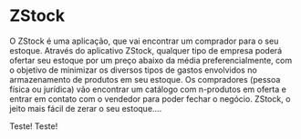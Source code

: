 # ZStock
O ZStock é uma aplicação, que vai encontrar um comprador para o seu estoque. Através do aplicativo ZStock, qualquer tipo de empresa poderá ofertar seu estoque por um preço abaixo da média preferencialmente, com o objetivo de minimizar os diversos tipos de gastos envolvidos no armazenamento de produtos em seu estoque. Os compradores (pessoa física ou jurídica) vão encontrar um catálogo com n-produtos em oferta e entrar em contato com o vendedor para poder fechar o negócio. ZStock, o jeito mais fácil de zerar o seu estoque....

Teste!
Teste!
